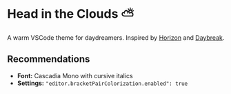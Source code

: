 # Head in the Clouds ⛅️

A warm VSCode theme for daydreamers. Inspired by [Horizon](https://marketplace.visualstudio.com/items?itemName=jolaleye.horizon-theme-vscode) and [Daybreak](https://daybreaktheme.com/).

## Recommendations

* **Font:** Cascadia Mono with cursive italics
* **Settings:** `"editor.bracketPairColorization.enabled": true`